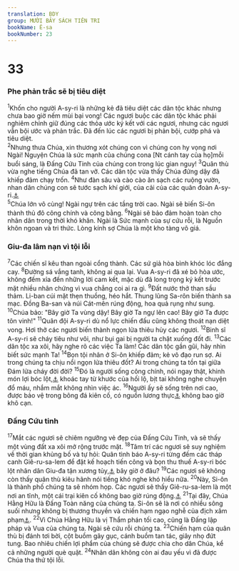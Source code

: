 ```yaml
---
translation: BDY
group: MƯỜI BẢY SÁCH TIÊN TRI
bookName: Ê-sa 
bookNumber: 23
---
```


<div class="title"><h1>33</h1><h3>Phe phản trắc sẽ bị tiêu diệt</h3></div>
<span class="verse es_33_1"><sup>1</sup>Khốn cho người A-sy-ri là những kẻ đã tiêu diệt các dân tộc khác nhưng chưa bao giờ nếm mùi bại vong! Các ngươi buộc các dân tộc khác phải nghiêm chỉnh giữ đúng các thỏa ước ký kết với các ngươi, nhưng các ngươi vẫn bội ước và phản trắc. Đã đến lúc các ngươi bị phản bội, cướp phá và tiêu diệt.<br/></span>
<span class="verse es_33_2"><sup>2</sup>Nhưng thưa Chúa, xin thương xót chúng con vì chúng con hy vọng nơi Ngài! Nguyện Chúa là sức mạnh của chúng cona [Nt cánh tay của họ]mỗi buổi sáng, là Đấng Cứu Tinh của chúng con trong lúc gian nguy! </span>
<span class="verse es_33_3"><sup>3</sup>Quân thù vừa nghe tiếng Chúa đã tan vỡ. Các dân tộc vừa thấy Chúa đứng dậy đã khiếp đảm chạy trốn. </span>
<span class="verse es_33_4"><sup>4</sup>Như đàn sâu và cào cào ăn sạch các ruộng vườn, nhan dân chúng con sẽ tước sạch khí giới, của cải của các quân đoàn A-sy-ri.<a href="#" data-toggle="tooltip" data-placement="bottom" title="II Vua 19:35">⚓</a><br/></span>
<span class="verse es_33_5"><sup>5</sup>Chúa lớn vô cùng! Ngài ngự trên các tầng trời cao. Ngài sẽ biến Si-ôn thành thủ đô công chính và công bằng. </span>
<span class="verse es_33_6"><sup>6</sup>Ngài sẽ bảo đảm hoàn toàn cho nhân dân trong thời khó khăn. Ngài là Sức mạnh của sự cứu rỗi, là Nguồn khôn ngoan và tri thức. Lòng kính sợ Chúa là một kho tàng vô giá.</span>
<div class="title"><h3>Giu-đa lâm nạn vì tội lỗi</h3></div>
<span class="verse es_33_7"><sup>7</sup>Các chiến sĩ kêu than ngoài cổng thành. Các sứ giả hòa bình khóc lóc đắng cay. </span>
<span class="verse es_33_8"><sup>8</sup>Đường sá vắng tanh, không ai qua lại. Vua A-sy-ri đã xé bỏ hòa ước, không đếm xỉa đến những lời cam kết, mặc dù đã long trọng ký kết trước mặt nhiều nhân chứng vì vua chẳng coi ai ra gì. </span>
<span class="verse es_33_9"><sup>9</sup>Đất nước thở than sầu thảm. Li-ban cúi mặt thẹn thuồng, héo hắt. Thung lũng Sa-rôn biến thành sa mạc. Đồng Ba-san và núi Cát-mên rúng động, hoa quả rụng như sung.<br/></span>
<span class="verse es_33_10"><sup>10</sup>Chúa bảo: &#34;Bây giờ Ta vùng dậy! Bây giờ Ta ngự lên cao! Bây giờ Ta được tôn vinh!&#34; </span>
<span class="verse es_33_11"><sup>11</sup>Quân đội A-sy-ri dù nổ lực chiến đấu cũng không thoát nạn diệt vong. Hơi thở các ngươi biến thành ngọn lửa thiêu hủy các ngươi. </span>
<span class="verse es_33_12"><sup>12</sup>Binh sĩ A-sy-ri sẽ cháy tiêu như vôi, như bụi gai bị người ta chặt xuống đốt đi. </span>
<span class="verse es_33_13"><sup>13</sup>Các dân tộc xa xôi, hãy nghe rõ các việc Ta làm! Các dân tộc gần gũi, hãy nhìn biết sức mạnh Ta! </span>
<span class="verse es_33_14"><sup>14</sup>Bọn tội nhân ở Si-ôn khiếp đảm; kẻ vô đạo run sợ. Ai trong chúng ta chịu nổi ngọn lửa thiêu đốt? Ai trong chúng ta tồn tại giữa Đám lửa cháy đời đời? </span>
<span class="verse es_33_15"><sup>15</sup>Đó là người sống công chính, nói ngay thật, khinh món lợi bóc lột,<a href="#" data-toggle="tooltip" data-placement="bottom" title="Nt áp bức">⚓</a> khoác tay từ khước của hối lộ, bịt tai không nghe chuyện đổ máu, nhắm mắt không nhìn việc ác. </span>
<span class="verse es_33_16"><sup>16</sup>Người ấy sẽ sống trên nơi cao, được bảo vệ trong bông đá kiên cố, có nguồn lương thực<a href="#" data-toggle="tooltip" data-placement="bottom" title="Ctd bánh và nước">⚓</a> không bao giờ khô cạn.</span>
<div class="title"><h3>Đấng Cứu tinh</h3></div>
<span class="verse es_33_17"><sup>17</sup>Mắt các ngươi sẽ chiêm ngưỡng vẻ đẹp của Đấng Cứu Tinh, và sẽ thấy một vùng đất xa xôi mở rộng trước mặt. </span>
<span class="verse es_33_18"><sup>18</sup>Tâm trí các ngươi sẽ suy nghiệm về thời gian khủng bố và tự hỏi: Quân tình báo A-sy-ri từng đếm các tháp canh Giê-ru-sa-lem để đặt kế hoạch tiến công và bọn thu thuế A-sy-ri bóc lột nhân dân Giu-đa tận xương tủy,<a href="#" data-toggle="tooltip" data-placement="bottom" title="Nt Người kỷ lục và người cân lường">⚓</a> bây giờ ở đâu? </span>
<span class="verse es_33_19"><sup>19</sup>Các ngươi sẽ không còn thấy quân thù kiêu hãnh nói tiếng khó nghe khó hiểu nữa. </span>
<span class="verse es_33_20"><sup>20</sup>Này, Si-ôn là thành phố chúng ta sẽ nhóm họp. Các ngươi sẽ thấy Giê-ru-sa-lem là một nơi an tĩnh, một cái trại kiên cố không bao giờ rúng động.<a href="#" data-toggle="tooltip" data-placement="bottom" title="Nt trại không bị dời đi, cọc không bị nhổ, dây không bị đứt">⚓</a> </span>
<span class="verse es_33_21"><sup>21</sup>Tại đây, Chúa Hằng Hữu là Đấng Toàn năng của chúng ta. Si-ôn sẽ là nơi có nhiều sông suối nhưng không bị thương thuyền và chiến hạm ngạo nghễ của địch xâm phạm<a href="#" data-toggle="tooltip" data-placement="bottom" title="Ctd không có tàu với nhiều chèo và tàu lớn ngạo nghễ.">⚓</a>. </span>
<span class="verse es_33_22"><sup>22</sup>Vì Chúa Hằng Hữu là vị Thẩm phán tối cao, cũng là Đấng lập pháp và Vua của chúng ta. Ngài sẽ cứu rỗi chúng ta. </span>
<span class="verse es_33_23"><sup>23</sup>Chiến hạm của quân thù bị đánh tơi bời, cột buồm gãy gục, cánh buồm tan tác, giây nhọ đứt tung. Bao nhiêu chiến lợi phẩm của chúng sẽ được chia cho dân Chúa, kể cả những người què quặt. </span>
<span class="verse es_33_24"><sup>24</sup>Nhân dân không còn ai đau yếu vì đã được Chúa tha thứ tội lỗi.</span>
